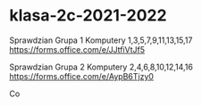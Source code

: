# klasa-2c-2021-2022

Sprawdzian Grupa 1 Komputery 1,3,5,7,9,11,13,15,17
https://forms.office.com/e/JJtfiVtJf5

Sprawdzian Grupa 2 Komputery 2,4,6,8,10,12,14,16
https://forms.office.com/e/AypB6Tjzy0

Co
